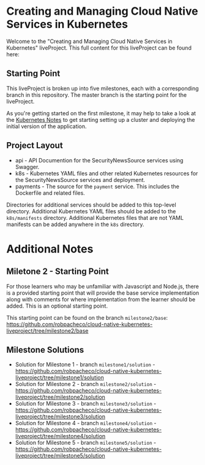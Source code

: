 # Creating and Managing Cloud Native Services in Kubernetes

Welcome to the "Creating and Managing Cloud Native Services in Kubernetes" liveProject. This full content for this liveProject can be found here: <fill in URL here>

## Starting Point

This liveProject is broken up into five milestones, each with a corresponding branch in this repository. The master branch is the starting point for the liveProject.

As you're getting started on the first milestone, it may help to take a look at the [Kubernetes Notes](notes/KUBERNETES.md) to get starting setting up a cluster and deploying
the initial version of the application.

## Project Layout

* api - API Documention for the SecurityNewsSource services using Swagger.
* k8s - Kubernetes YAML files and other related Kubernetes resources for the SecurityNewsSource services and deployment.
* payments - The source for the `payment` service. This includes the Dockerfile and related files.

Directories for additional services should be added to this top-level directory. Additional Kubernetes YAML files should
be added to the `k8s/manifests` directory. Additional Kubernetes files that are not YAML manifests can be added anywhere
in the `k8s` directory.

# Additional Notes 

## Miletone 2 - Starting Point

For those learners who may be unfamiliar with Javascript and Node.js, there is a provided starting point that will provide the base service implementation along with comments for where implementation from the learner should be added. This is an optional starting point.

This starting point can be found on the branch `milestone2/base`: https://github.com/robpacheco/cloud-native-kubernetes-liveproject/tree/milestone2/base

## Milestone Solutions

* Solution for Milestone 1 - branch `milestone1/solution` - https://github.com/robpacheco/cloud-native-kubernetes-liveproject/tree/milestone1/solution
* Solution for Milestone 2 - branch `milestone2/solution` - https://github.com/robpacheco/cloud-native-kubernetes-liveproject/tree/milestone2/solution
* Solution for Milestone 3 - branch `milestone3/solution` - https://github.com/robpacheco/cloud-native-kubernetes-liveproject/tree/milestone3/solution
* Solution for Milestone 4 - branch `milestone4/solution` - https://github.com/robpacheco/cloud-native-kubernetes-liveproject/tree/milestone4/solution
* Solution for Milestone 5 - branch `milestone5/solution` - https://github.com/robpacheco/cloud-native-kubernetes-liveproject/tree/milestone5/solution

